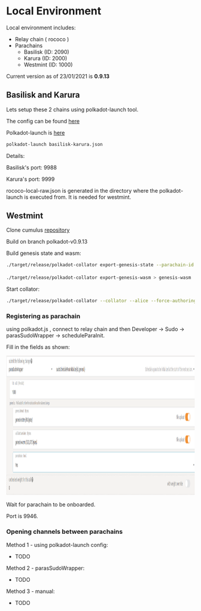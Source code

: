 # Local Environment


Local environment includes:
- Relay chain ( rococo )
- Parachains
    - Basilisk (ID: 2090)
    - Karura (ID: 2000)
    - Westmint (ID: 1000)

Current version as of 23/01/2021 is **0.9.13**

## Basilisk and Karura

Lets setup these 2 chains using polkadot-launch tool. 

The config can be found [here](https://github.com/galacticcouncil/Basilisk-node/blob/master/rococo-local/basilisk-karura.json) 

Polkadot-launch is [here](https://github.com/paritytech/polkadot-launch)

```bash
polkadot-launch basilisk-karura.json
```

Details:

Basilisk's port: 9988

Karura's port: 9999

rococo-local-raw.json is generated in the directory where the polkadot-launch is executed from. It is needed for westmint.


## Westmint

Clone cumulus [repository](https://github.com/paritytech/cumulus.git)

Build on branch polkadot-v0.9.13

Build genesis state and wasm:
```bash
./target/release/polkadot-collator export-genesis-state --parachain-id 1000 > genesis-state

./target/release/polkadot-collator export-genesis-wasm > genesis-wasm
```

Start collator:

```bash
./target/release/polkadot-collator --collator --alice --force-authoring --tmp --ws-port 9946 -- --execution wasm --chain ../../galactic/Basilisk-node/rococo-local-raw.json --port 30335
```

### Registering as parachain

using polkadot.js , connect to relay chain and then Developer -> Sudo -> parasSudoWrapper -> scheduleParaInit.

Fill in the fields as shown:

 <img width="1600" height="373" src="images/westmint-parachain.png" alt="Parachain registration">


Wait for parachain to be onboarded. 

Port is 9946.


### Opening channels between parachains

Method 1 - using polkadot-launch config:
- TODO

Method 2 - parasSudoWrapper:
-  TODO

Method 3 - manual:
- TODO